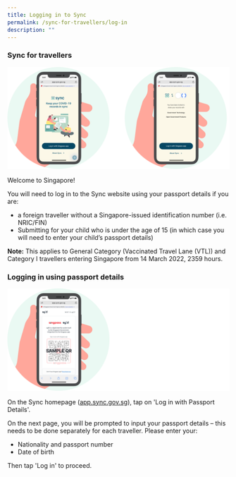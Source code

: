 ```yaml
---
title: Logging in to Sync
permalink: /sync-for-travellers/log-in
description: ""
---
```

### **Sync for travellers**
![](/images/Loggin%20into%20Sync.svg)

Welcome to Singapore! 

You will need to log in to the Sync website using your passport details if you are:

* a foreign traveller without a Singapore-issued identification number (i.e. NRIC/FIN)
* Submitting for your child who is under the age of 15 (in which case you will need to enter your child’s passport details)

**Note:** This applies to General Category (Vaccinated Travel Lane (VTL)) and Category I travellers entering Singapore from 14 March 2022, 2359 hours.


### **Logging in using passport details**
![](/images/QR.png)

On the Sync homepage ([app.sync.gov.sg](app.sync.gov.sg)), tap on 'Log in with Passport Details'.

On the next page, you will be prompted to input your passport details – this needs to be done separately for each traveller. Please enter your:
* Nationality and passport number
* Date of birth

Then tap 'Log in' to proceed.

